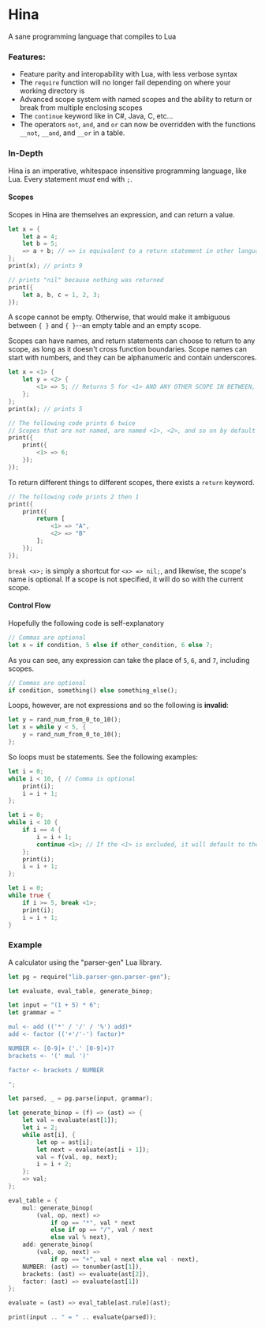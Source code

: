 # Hina
A sane programming language that compiles to Lua

### Features:
- Feature parity and interopability with Lua, with less verbose syntax
- The `require` function will no longer fail depending on where your working directory is
- Advanced scope system with named scopes and the ability to return or break from multiple enclosing scopes
- The `continue` keyword like in C#, Java, C, etc...
- The operators `not`, `and`, and `or` can now be overridden with the functions `__not`, `__and`, and `__or` in a table.

### In-Depth
Hina is an imperative, whitespace insensitive programming language, like Lua. Every statement *must* end with `;`.

#### Scopes
Scopes in Hina are themselves an expression, and can return a value.
```rust
let x = {
    let a = 4;
    let b = 5;
    => a + b; // => is equivalent to a return statement in other languages
};
print(x); // prints 9

// prints "nil" because nothing was returned
print({
    let a, b, c = 1, 2, 3;
});
```
A scope cannot be empty. Otherwise, that would make it ambiguous between `{ }` and `{ }`--an empty table and an empty scope.

Scopes can have names, and return statements can choose to return to any scope, as long as it doesn't cross function boundaries. Scope names can start with numbers, and they can be alphanumeric and contain underscores.
```rust
let x = <1> {
    let y = <2> {
        <1> => 5; // Returns 5 for <1> AND ANY OTHER SCOPE IN BETWEEN, INCLUDING <2>
    };
};
print(x); // prints 5

// The following code prints 6 twice
// Scopes that are not named, are named <1>, <2>, and so on by default
print({
    print({
        <1> => 6;
    });
});
```

To return different things to different scopes, there exists a `return` keyword.
```rust
// The following code prints 2 then 1
print({
    print({
        return [
            <1> => "A",
            <2> => "B"
        ];
    });
});
```

`break <x>;` is simply a shortcut for `<x> => nil;`, and likewise, the scope's name is optional. If a scope is not specified, it will do so with the current scope.

#### Control Flow
Hopefully the following code is self-explanatory
```rust
// Commas are optional
let x = if condition, 5 else if other_condition, 6 else 7;
```
As you can see, any expression can take the place of `5`, `6`, and `7`, including scopes.
```rust
// Commas are optional
if condition, something() else something_else();
```

Loops, however, are not expressions and so the following is **invalid**:
```rust
let y = rand_num_from_0_to_10();
let x = while y < 5, {
    y = rand_num_from_0_to_10();
};
```
So loops must be statements. See the following examples:
```rust
let i = 0;
while i < 10, { // Comma is optional
    print(i);
    i = i + 1;
};

let i = 0;
while i < 10 {
    if i == 4 {
        i = i + 1;
        continue <1>; // If the <1> is excluded, it will default to the closest loop
    };
    print(i);
    i = i + 1;
};

let i = 0;
while true {
    if i >= 5, break <1>;
    print(i);
    i = i + 1;
}
```

### Example 
A calculator using the "parser-gen" Lua library.
```rust
let pg = require("lib.parser-gen.parser-gen");

let evaluate, eval_table, generate_binop;

let input = "(1 + 5) * 6";
let grammar = "

mul <- add (('*' / '/' / '%') add)*
add <- factor (('+'/'-') factor)*

NUMBER <- [0-9]+ ('.' [0-9]+)?
brackets <- '(' mul ')'

factor <- brackets / NUMBER

";

let parsed, _ = pg.parse(input, grammar);

let generate_binop = (f) => (ast) => {
    let val = evaluate(ast[1]);
    let i = 2;
    while ast[i], {
        let op = ast[i];
        let next = evaluate(ast[i + 1]);
        val = f(val, op, next);
        i = i + 2;
    };
    => val;
};

eval_table = {
    mul: generate_binop(
        (val, op, next) => 
            if op == "*", val * next 
            else if op == "/", val / next
            else val % next),
    add: generate_binop(
        (val, op, next) => 
            if op == "+", val + next else val - next),
    NUMBER: (ast) => tonumber(ast[1]),
    brackets: (ast) => evaluate(ast[2]),
    factor: (ast) => evaluate(ast[1])
};

evaluate = (ast) => eval_table[ast.rule](ast);

print(input .. " = " .. evaluate(parsed));
```
